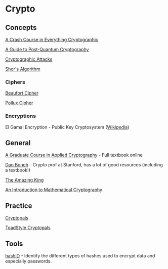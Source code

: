 # Crypto

## Concepts

[A Crash Course in Everything Cryptographic](https://medium.com/@lduck11007/a-crash-course-in-everything-cryptographic-50daa0fda482)

[A Guide to Post-Quantum Cryptography](https://hackernoon.com/a-guide-to-post-quantum-cryptography-d785a70ea04b)

[Cryptographic Attacks](https://en.wikipedia.org/wiki/Category:Cryptographic_attacks)

[Shor's Algorithm](https://www.scottaaronson.com/blog/?p=208)

### Ciphers

[Beaufort Cipher](http://practicalcryptography.com/ciphers/beaufort-cipher/)

[Pollux Cipher](https://www.dcode.fr/pollux-cipher)

### Encryptions

El Gamal Encryption - Public Key Cryptosystem ([Wikipedia](https://en.wikipedia.org/wiki/ElGamal_encryption#frb-inline))

## General

[A Graduate Course in Applied Cryptography](https://toc.cryptobook.us/) - Full textbook online

[Dan Boneh](https://crypto.stanford.edu/~dabo/) - Crypto prof at Stanford, has a lot of good resources (including a textbook!)

[The Amazing King](http://theamazingking.com/crypto.php)

[An Introduction to Mathematical Cryptography](https://www.math.brown.edu/~jhs/MathCryptoHome.html)

## Practice

[Cryptopals](https://cryptopals.com/)

[ToadStyle Cryptopals](https://toadstyle.org/cryptopals/)

## Tools

[hashID](https://github.com/psypanda/hashID) - Identify the different types of hashes used to encrypt data and especially passwords.
